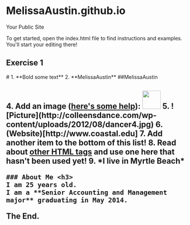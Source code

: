 MelissaAustin.github.io
=====================

Your Public Site

To get started, open the index.html file to find instructions and examples. You'll start your editing there!
<h2 id="Exercise1">Exercise 1</h2>
#
  1. **Bold some text**
  2. **MelissaAustin**
   ##MelissaAustin <h2> 
  4. Add an image (<a href="http://forum.koramgame.com/thread-60307-1-1.html">here's some help</a>): <img src="http://upload.wikimedia.org/wikipedia/commons/thumb/8/85/Smiley.svg/800px-Smiley.svg.png" height="50" width="50"</li>
  5. ![Picture](http://colleensdance.com/wp-content/uploads/2012/08/dancer4.jpg)
  6. (Website)[http://www.coastal.edu]
  7. Add another item to the bottom of this list!
  8. Read about <a href="http://www.quackit.com/html/tags/">other HTML tags</a> and use one here that hasn't been used yet!
9. *I live in Myrtle Beach*


	### About Me <h3>
	I am 25 years old.  
	I am a **Senior Accounting and Management major** graduating in May 2014.
	
The End. 
